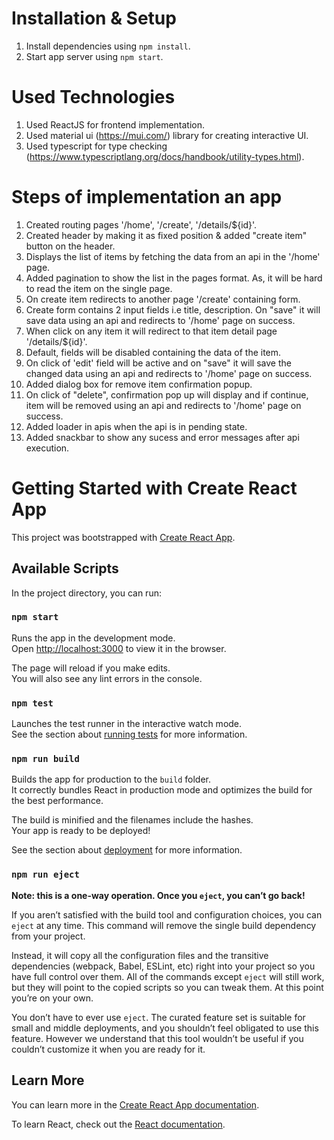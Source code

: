 # Installation & Setup

1. Install dependencies using `npm install`.
2. Start app server using `npm start`.
# Used Technologies

1. Used ReactJS for frontend implementation.
2. Used material ui (https://mui.com/) library for creating interactive UI.
3. Used typescript for type checking (https://www.typescriptlang.org/docs/handbook/utility-types.html).
# Steps of implementation an app

1. Created routing pages '/home', '/create', '/details/${id}'.
2. Created header by making it as fixed position & added "create item" button on the header.
3. Displays the list of items by fetching the data from an api in the '/home' page.
4. Added pagination to show the list in the pages format. As, it will be hard to read the item on the single page.
5. On create item redirects to another page '/create' containing form.
6. Create form contains 2 input fields i.e title, description. On "save" it will save data using an api and redirects to '/home' page on success.
7. When click on any item it will redirect to that item detail page '/details/${id}'.
8. Default, fields will be disabled containing the data of the item.
9. On click of 'edit' field will be active and on "save" it will save the changed data using an api and redirects to '/home' page on success.
10. Added dialog box for remove item confirmation popup.
11. On click of "delete", confirmation pop up will display and if continue, item will be removed using an api and redirects to '/home' page on success.
12. Added loader in apis when the api is in pending state.
13. Added snackbar to show any sucess and error messages after api execution.

# Getting Started with Create React App

This project was bootstrapped with [Create React App](https://github.com/facebook/create-react-app).

## Available Scripts

In the project directory, you can run:

### `npm start`

Runs the app in the development mode.\
Open [http://localhost:3000](http://localhost:3000) to view it in the browser.

The page will reload if you make edits.\
You will also see any lint errors in the console.

### `npm test`

Launches the test runner in the interactive watch mode.\
See the section about [running tests](https://facebook.github.io/create-react-app/docs/running-tests) for more information.

### `npm run build`

Builds the app for production to the `build` folder.\
It correctly bundles React in production mode and optimizes the build for the best performance.

The build is minified and the filenames include the hashes.\
Your app is ready to be deployed!

See the section about [deployment](https://facebook.github.io/create-react-app/docs/deployment) for more information.

### `npm run eject`

**Note: this is a one-way operation. Once you `eject`, you can’t go back!**

If you aren’t satisfied with the build tool and configuration choices, you can `eject` at any time. This command will remove the single build dependency from your project.

Instead, it will copy all the configuration files and the transitive dependencies (webpack, Babel, ESLint, etc) right into your project so you have full control over them. All of the commands except `eject` will still work, but they will point to the copied scripts so you can tweak them. At this point you’re on your own.

You don’t have to ever use `eject`. The curated feature set is suitable for small and middle deployments, and you shouldn’t feel obligated to use this feature. However we understand that this tool wouldn’t be useful if you couldn’t customize it when you are ready for it.

## Learn More

You can learn more in the [Create React App documentation](https://facebook.github.io/create-react-app/docs/getting-started).

To learn React, check out the [React documentation](https://reactjs.org/).
